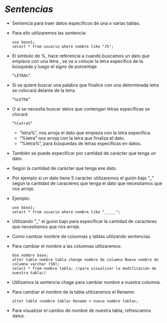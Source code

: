 # ***Sentencias***
- Sentencia para traer datos específicos de una o varias tablas.
- Para ello utilizaremos las sentencia:

      use base1;
      select * from usuario where nombre like "J%";

- El símbolo de  %, hace referencia a cuando buscamos un dato que empiece con una letra , se va  a colocar la letra específica de la búsqueda y luego el sígno de porcentaje

      “LETRA%”
- Si se quiere buscar una palabra que finalice con una determinada letra se colocará delante de la letra.

      “%LETRA”

- O si se necesita buscar datos que contengan letras específicas se clocará

      “%letra%”

  - “letra%”, nos arroja el dato que empieza con la letra específica.
  - “%letra” nos arroja con la letra que finaliza el dato.
  - “%letra%”, para búsquedas de letras específicas en datos.
- También se puede especificar por  cantidad de carácter que tenga un dato.
- Según la cantidad de carácter que tenga ese dato.
- Por ejemplo si un dato tiene 5 carácter utilizaremos el guión bajo “_” según la cantidad de caracteres que tenga el dato que necesitamos que nos arroje.

- Ejemplo:

      use base1;
      select * from usuario where nombre like "_____";

- Utilizando “_” el guion bajo para  especificar la cantidad de caracteres que necesitamos que nos arroje.
- Como cambiar nombre de columnas y tablas utilizando sentencias.
- Para cambiar el nombre a las columnas utilizaremos:

      Use nombre base;
      alter table nombre tabla change nombre de columna Nuevo nombre de columna varchar (50);
      select * from nombre tabla; //para visualizer la modificación de nuestra tabla//

- Utilizamos la sentencia chage para cambiar nombre a nuestra columna.
- Para cambiar el nombre de la tabla utilizaremos el Rename:

      alter table <nombre tabla> Rename < nuevo nombre tabla>;

- Para visualizar el cambio de nombre de nuestra tabla, refrescamos datos.
